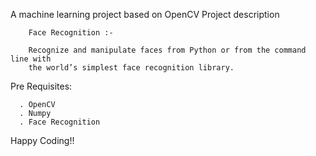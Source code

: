 A machine learning project based on OpenCV
Project description

        Face Recognition :-
        
        Recognize and manipulate faces from Python or from the command line with
        the world’s simplest face recognition library.

Pre Requisites:

      . OpenCV
      . Numpy
      . Face Recognition
      

Happy Coding!!
